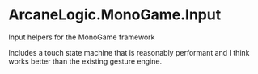 # ArcaneLogic.MonoGame.Input
Input helpers for the MonoGame framework


Includes a touch state machine that is reasonably performant and I think works better than the existing gesture engine.
